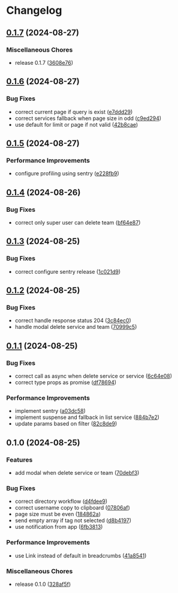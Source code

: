 # Changelog

## [0.1.7](https://github.com/bps-kota-bontang/serambi-kami/compare/v0.1.6...v0.1.7) (2024-08-27)


### Miscellaneous Chores

* release 0.1.7 ([3608e76](https://github.com/bps-kota-bontang/serambi-kami/commit/3608e761a7076347267afcefb00e0eda5e96820e))

## [0.1.6](https://github.com/bps-kota-bontang/serambi-kami/compare/v0.1.5...v0.1.6) (2024-08-27)


### Bug Fixes

* correct current page if query is exist ([e7ddd29](https://github.com/bps-kota-bontang/serambi-kami/commit/e7ddd299bd2a541aa8e1e2e5b8e5e4b994cc9031))
* correct services fallback when page size in odd ([c9ed294](https://github.com/bps-kota-bontang/serambi-kami/commit/c9ed294f4fb70eb325c23a5f4a5d829748c5b953))
* use default for limit or page if not valid ([42b8cae](https://github.com/bps-kota-bontang/serambi-kami/commit/42b8cae75c7ee190ccde21cf43cec07a8df51312))

## [0.1.5](https://github.com/bps-kota-bontang/serambi-kami/compare/v0.1.4...v0.1.5) (2024-08-27)


### Performance Improvements

* configure profiling using sentry ([e228fb9](https://github.com/bps-kota-bontang/serambi-kami/commit/e228fb9cfcda6b638abc4907cabb4d3a77a7459a))

## [0.1.4](https://github.com/bps-kota-bontang/serambi-kami/compare/v0.1.3...v0.1.4) (2024-08-26)


### Bug Fixes

* correct only super user can delete team ([bf64e87](https://github.com/bps-kota-bontang/serambi-kami/commit/bf64e8702bfbc5a1ec603ff3ee233615e4e9e6a6))

## [0.1.3](https://github.com/bps-kota-bontang/serambi-kami/compare/v0.1.2...v0.1.3) (2024-08-25)


### Bug Fixes

* correct configure sentry release ([1c021d9](https://github.com/bps-kota-bontang/serambi-kami/commit/1c021d970431ef0a5de86d4dd372313178de1a91))

## [0.1.2](https://github.com/bps-kota-bontang/serambi-kami/compare/v0.1.1...v0.1.2) (2024-08-25)


### Bug Fixes

* correct handle response status 204 ([3c84ec0](https://github.com/bps-kota-bontang/serambi-kami/commit/3c84ec0ec311d0b092249961be1b2aed933d8cb8))
* handle modal delete service and team ([70999c5](https://github.com/bps-kota-bontang/serambi-kami/commit/70999c545d89cfb2fac06a2d9a1f7637acdd7c4e))

## [0.1.1](https://github.com/bps-kota-bontang/serambi-kami/compare/v0.1.0...v0.1.1) (2024-08-25)


### Bug Fixes

* correct call as async when delete service or service ([6c64e08](https://github.com/bps-kota-bontang/serambi-kami/commit/6c64e0850b5450cdb4041ef712527c81e07e30d7))
* correct type props as promise ([df78694](https://github.com/bps-kota-bontang/serambi-kami/commit/df7869453aafa4d64ec81d8c3ae780fc8cf36963))


### Performance Improvements

* implement sentry ([a03dc58](https://github.com/bps-kota-bontang/serambi-kami/commit/a03dc5866078fcca57b0a1bcda20af4d8fa3a3cc))
* implement suspense and fallback in list service ([884b7e2](https://github.com/bps-kota-bontang/serambi-kami/commit/884b7e29b0ad5511ec35f6b7f3b8d9fec282af88))
* update params based on filter ([82c8de9](https://github.com/bps-kota-bontang/serambi-kami/commit/82c8de92bb3c1253a6a9c6bed4bb8af7315094db))

## 0.1.0 (2024-08-25)


### Features

* add modal when delete service or team ([70debf3](https://github.com/bps-kota-bontang/serambi-kami/commit/70debf3e4ccab1a298016af002336bfb3bb57f08))


### Bug Fixes

* correct directory workflow ([d4fdee9](https://github.com/bps-kota-bontang/serambi-kami/commit/d4fdee9cc2e0ef4bb93f55f6efa7f50b17b4ba40))
* correct username copy to clipboard ([07806af](https://github.com/bps-kota-bontang/serambi-kami/commit/07806afd22bdfe17b4e4836165bd280e9be066cf))
* page size must be even ([184862a](https://github.com/bps-kota-bontang/serambi-kami/commit/184862a508f30b64e24924b21e4e695b00405565))
* send empty array if tag not selected ([d8b4197](https://github.com/bps-kota-bontang/serambi-kami/commit/d8b4197cde2c9c31964d8ca03f0f66318ae71e06))
* use notification from app ([6fb3813](https://github.com/bps-kota-bontang/serambi-kami/commit/6fb3813beb3310c96ceb8b48b6e2430e76030ebf))


### Performance Improvements

* use Link instead of default in breadcrumbs ([41a8541](https://github.com/bps-kota-bontang/serambi-kami/commit/41a85410d1c828aa2d691eefc89b4a47b07ba327))


### Miscellaneous Chores

* release 0.1.0 ([328af5f](https://github.com/bps-kota-bontang/serambi-kami/commit/328af5f0e77e0fe4013c1c9120a598843f9de07b))
